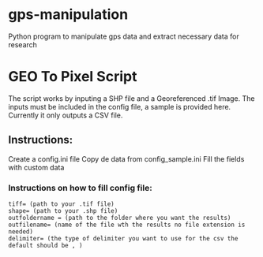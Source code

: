 # gps-manipulation
Python program to manipulate gps data and extract necessary data for research

# GEO To Pixel Script

The script works by inputing a SHP file and a Georeferenced .tif Image.  The inputs must be included in the config file, a sample is provided here.
Currently it only outputs a CSV file.

## Instructions:

Create a config.ini file
Copy de data from config_sample.ini
Fill the fields with custom data

### Instructions on how to fill config file:
```
tiff= (path to your .tif file)
shape= (path to your .shp file)
outfoldername = (path to the folder where you want the results)
outfilename= (name of the file wth the results no file extension is needed)
delimiter= (the type of delimiter you want to use for the csv the default should be , )
```
